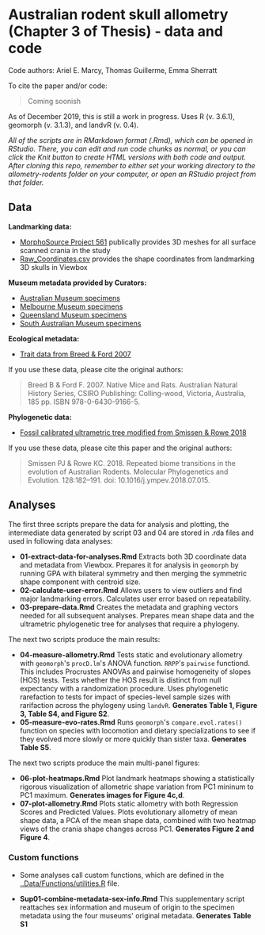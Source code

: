 # Australian rodent skull allometry (Chapter 3 of Thesis) - data and code
Code authors: Ariel E. Marcy, Thomas Guillerme, Emma Sherratt

To cite the paper and/or code:
> Coming soonish

As of December 2019, this is still a work in progress. Uses R (v. 3.6.1), geomorph (v. 3.1.3), and landvR (v. 0.4).

*All of the scripts are in RMarkdown format (.Rmd), which can be opened in RStudio. There, you can edit and run code chunks as normal, or you can click the Knit button to create HTML versions with both code and output. After cloning this repo, remember to either set your working directory to the allometry-rodents folder on your computer, or open an RStudio project from that folder.*

## Data
**Landmarking data:**
* [MorphoSource Project 561](https://www.morphosource.org/MyProjects/Dashboard/dashboard/select_project_id/561) publically provides 3D meshes for all surface scanned crania in the study
* [Raw_Coordinates.csv](Data/Raw/Raw_Coord_Data.csv) provides the shape coordinates from landmarking 3D skulls in Viewbox 

**Museum metadata provided by Curators:**
* [Australian Museum specimens](/Data/Raw/AM_muridae_skulls.csv)
* [Melbourne Museum specimens](/Data/Raw/MV_muridae_skulls.csv)
* [Queensland Museum specimens](/Data/Raw/QM_muridae_skulls.csv)
* [South Australian Museum specimens](/Data/Raw/SAM_muridae_skulls.csv)

**Ecological metadata:**
* [Trait data from Breed & Ford 2007](/Data/Processed/in_ex_traits.csv)

If you use these data, please cite the original authors:
> Breed B & Ford F. 2007. Native Mice and Rats. Australian Natural History Series, CSIRO Publishing: Colling-wood, Victoria, Australia, 185 pp. ISBN 978-0-6430-9166-5.

**Phylogenetic data:**
* [Fossil calibrated ultrametric tree modified from Smissen & Rowe 2018](/Data/Processed/Marcy-BEAST01.con.tre)

If you use these data, please cite this paper and the original authors:
> Smissen PJ & Rowe KC. 2018. Repeated biome transitions in the evolution of Australian Rodents. Molecular Phylogenetics and Evolution. 128:182–191. doi: 10.1016/j.ympev.2018.07.015.
    
## Analyses
The first three scripts prepare the data for analysis and plotting, the intermediate data generated by script 03 and 04 are stored in .rda files and used in following data analyses:

* **01-extract-data-for-analyses.Rmd** Extracts both 3D coordinate data and metadata from Viewbox. Prepares it for analysis in `geomorph` by running GPA with bilateral symmetry and then merging the symmetric shape component with centroid size.
* **02-calculate-user-error.Rmd** Allows users to view outliers and find major landmarking errors. Calculates user error based on repeatability.
* **03-prepare-data.Rmd** Creates the metadata and graphing vectors needed for all subsequent analyses. Prepares mean shape data and the ultrametric phylogenetic tree for analyses that require a phylogeny. 

The next two scripts produce the main results:

* **04-measure-allometry.Rmd** Tests static and evolutionary allometry with `geomorph`'s `procD.lm`'s ANOVA function. `RRPP`'s `pairwise` functiond. This includes Procrustes ANOVAs and pairwise homogeneity of slopes (HOS) tests. Tests whether the HOS result is distinct from null expectancy with a randomization procedure. Uses phylogenetic rarefaction to tests for impact of species-level sample sizes with rarifaction across the phylogeny using `landvR`.  **Generates Table 1, Figure 3, Table S4, and Figure S2**.
* **05-measure-evo-rates.Rmd** Runs `geomorph`'s `compare.evol.rates()` function on species with locomotion and dietary specializations to see if they evolved more slowly or more quickly than sister taxa. **Generates Table S5**.

The next two scripts produce the main multi-panel figures: 

* **06-plot-heatmaps.Rmd** Plot landmark heatmaps showing a statistically rigorous visualization of allometric shape variation from PC1 mininum to PC1 maximum. **Generates images for Figure 4c,d**.
* **07-plot-allometry.Rmd** Plots static allometry with both Regression Scores and Predicted Values. Plots evolutionary allometry of mean shape data, a PCA of the mean shape data, combined with two heatmap views of the crania shape changes across PC1. **Generates Figure 2 and Figure 4**.

### Custom functions 
* Some analyses call custom functions, which are defined in the [..Data/Functions/utilities.R](/Data/Functions/utilities.R) file.

* **Sup01-combine-metadata-sex-info.Rmd** This supplementary script reattaches sex information and museum of origin to the specimen metadata using the four museums' original metadata. **Generates Table S1**
